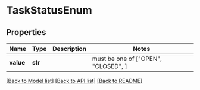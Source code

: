 # TaskStatusEnum


## Properties
Name | Type | Description | Notes
------------ | ------------- | ------------- | -------------
**value** | **str** |  |  must be one of ["OPEN", "CLOSED", ]

[[Back to Model list]](../README.md#documentation-for-models) [[Back to API list]](../README.md#documentation-for-api-endpoints) [[Back to README]](../README.md)


